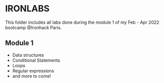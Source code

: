 # IRONLABS
 This folder includes all labs done during the module 1 of my Feb - Apr 2022 bootcamp @Ironhack Paris.
 
 ## Module 1
 - Data structures
 - Conditional Statements
 - Loops
 - Regular expressions
 - and more to come!
